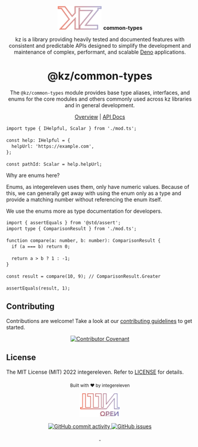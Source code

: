<p align="center">
<img alt="kz logo" height="64" src="https://raw.githubusercontent.com/i11n/.github/main/svg/kz/color/kz.svg" />
<strong>common-types</strong>
</p>

<p align="center">
kz is a library providing heavily tested and documented features with
consistent and predictable APIs designed to simplify the development and
maintenance of complex, performant, and scalable
<a href="https://deno.com">Deno</a> applications.
</p>

<h1 align="center">@kz/common-types</h1>

<p align="center">
The <code>@kz/common-types</code> module provides base type aliases, interfaces, and enums
for the core modules and others commonly used across kz libraries and in
general development.
</p>

<p align="center">
<a href="https://jsr.io/@kz/common-types">Overview</a> |
<a href="https://jsr.io/@kz/common-types/doc">API Docs</a>
</p>

```tsx
import type { IHelpful, Scalar } from './mod.ts';

const help: IHelpful = {
  helpUrl: 'https://example.com',
};

const pathId: Scalar = help.helpUrl;
```

Why are enums here?

Enums, as integereleven uses them, only have numeric values. Because of this,
we can generally get away with using the enum only as a type and provide a
matching number without referencing the enum itself.

We use the enums more as type documentation for developers.

```tsx
import { assertEquals } from '@std/assert';
import type { ComparisonResult } from './mod.ts';

function compare(a: number, b: number): ComparisonResult {
  if (a === b) return 0;

  return a > b ? 1 : -1;
}

const result = compare(10, 9); // ComparisonResult.Greater

assertEquals(result, 1);
```

## Contributing

Contributions are welcome! Take a look at our [contributing guidelines][contributing] to get started.

<p align="center">
<a href="https://github.com/i11n/.github/blob/main/.github/CODE_OF_CONDUCT.md">
  <img alt="Contributor Covenant" src="https://img.shields.io/badge/Contributor%20Covenant-2.1-4baaaa.svg?style=flat-square" />
</a>
</p>

## License

The MIT License (MIT) 2022 integereleven. Refer to [LICENSE][license] for details.

<p align="center">
<sub>Built with ❤ by integereleven</sub>
</p>

<p align="center">
<img
  alt="kz.io logo"
  height="64"
  src="https://raw.githubusercontent.com/i11n/.github/main/svg/brand/color/open-stroke.svg"
/>
</p>

<p align="center">
<a href="https://github.com/kz-io/common-types/commits">
  <img alt="GitHub commit activity" src="https://img.shields.io/github/commit-activity/m/kz-io/common-types?style=flat-square">
</a>
<a href="https://github.com/kz-io/common-types/issues">
  <img alt="GitHub issues" src="https://img.shields.io/github/issues-raw/kz-io/common-types?style=flat-square">
</a>
</p>

<p align="center">
<a href="https://jsr.io/@kz/common-types">
  <img src="https://jsr.io/badges/@kz/common-types" alt="" />
</a>
<a href="https://jsr.io/@kz/common-types">
  <img src="https://jsr.io/badges/@kz/common-types/score" alt="" />
</a>
</p>

[deno]: https://deno.dom "Deno homepage"
[jsr]: https://jsr.io "JSR homepage"
[branches]: https://github.com/kz-io/common-types/branches "@kz/common-types branches on GitHub"
[releases]: https://github.com/kz-io/common-types/releases "@kz/common-types releases on GitHub"
[contributing]: https://github.com/kz-io/common-types/blob/main/CONTRIBUTING.md "@kz/common-types contributing guidelines"
[license]: https://github.com/kz-io/common-types/blob/main/LICENSE "@kz/common-types license"
